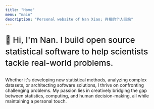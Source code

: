 ```yaml
---
title: "Home"
menu: "main"
description: "Personal website of Nan Xiao; 肖楠的个人网站"
---
```


<p class="tagline">
👋 Hi, I'm Nan. I build open source statistical software to
help scientists tackle real-world problems.
</p>

Whether it's developing new statistical methods, analyzing complex datasets,
or architecting software solutions, I thrive on confronting
challenging problems. My passion lies in creatively bridging the gap
between statistics, computing, and human decision-making, all while
maintaining a personal touch.

<style>
.landing {
    font-size: 1.125rem;
}

.tagline {
    font-family: var(--tw-prose-font-sans-serif);
    font-weight: 500;
    font-size: 26px;
    color: var(--tw-prose-headings);
    line-height: 1.4;
}
</style>
